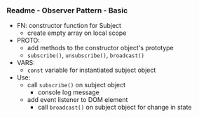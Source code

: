 ### Readme - Observer Pattern - Basic

* FN: constructor function for Subject
  * create empty array on local scope
* PROTO:
  * add methods to the constructor object's prototype
  * `subscribe()`, `unsubscribe()`, `broadcast()`
* VARS:
  * `const` variable for instantiated subject object
* Use:
  * call `subscribe()` on subject object
    * console log message
  * add event listener to DOM element
    * call `broadcast()` on subject object for change in state
